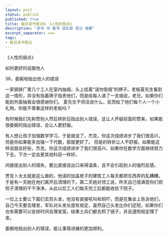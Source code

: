 ```yaml
---
layout: post
status: publish
published: true
title: 每日读书笔记8 《人性的弱点》
description: "读书 书 看书 读后感 笔记 摘要"
excerpt_separator: ===
tags:
- 每日读书笔记
---
```


《人性的弱点》 
 
如何更好的说服他人
 
36，委婉地指出他人的错误
 
一家钢铁厂里几个工人在室内抽烟，头上挂着“请勿吸烟”的牌子。老板夏先生看到这一情形，并没有指着牌子指责他们，而是给每人递了一支烟说，老兄，如果你们能到外面抽我会很感谢你们。
夏先生不但没说什么，反而给了他们每个人一个小礼物，你能不尊重这样的老板吗？
 
有时候我们先称赞别人然后转折后指出别人错误，这让人怀疑前面的赞美，如果能很委婉的指出错误，会让人更舒服。
 
有人想让孩子加强数学学习，于是就说了，杰克，你这次成绩进步了我们很高兴，但是你如果能多加强一下代数，那就更好了。
但是的转折让人不舒服，如果能这样说就会好些，杰克，你这次成绩进步了我们很高兴，如果你在数学方面继续努力下去，下次一定会更其他科目一样好。
 
间接提出别人的错失，要比直接说出口来得温柔，且不会引起别人的强烈反感。
 
贾克卜太太就是这么做的，他请的加盖房子的建筑工人每天都把东西弄的乱糟糟，于是有一天她在他们离开后清理的下，第二天她对领工说，昨天自己很满意你们把院子清理的干干净净，从此以后工人们每天完工后都能收拾下院子。
 
一位上士要让下属们去剪头发，他没有直接吼叫和恫吓，而是在集会上告诉他们，自己今天要去理发，军队对头发长度有规定，虽然自己头发比你们还短，如果你们也有需要可以安排时间去理发室。结果士兵们都去照了镜子，并且遵照规定理了发。
 
委婉地指出别人的错误，能让事情进展的更加顺利。
